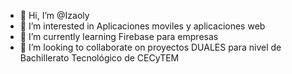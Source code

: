 - 👋 Hi, I’m @Izaoly
- 👀 I’m interested in Aplicaciones moviles y aplicaciones web
- 🌱 I’m currently learning Firebase para empresas
- 💞️ I’m looking to collaborate on proyectos DUALES para nivel de Bachillerato Tecnológico de CECyTEM


<!---
Izaoly/Izaoly is a ✨ special ✨ repository because its `README.md` (this file) appears on your GitHub profile.
You can click the Preview link to take a look at your changes.
--->
